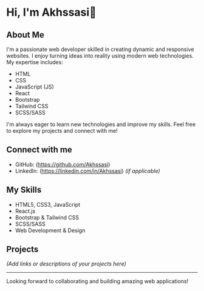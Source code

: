 # Hi, I'm Akhssasi👋

## About Me
I'm a passionate web developer skilled in creating dynamic and responsive websites. I enjoy turning ideas into reality using modern web technologies. My expertise includes:

- HTML
- CSS
- JavaScript (JS)
- React
- Bootstrap
- Tailwind CSS
- SCSS/SASS

I'm always eager to learn new technologies and improve my skills. Feel free to explore my projects and connect with me!

## Connect with me
- GitHub: (https://github.com/Akhssasi)
- LinkedIn: (https://linkedin.com/in/Akhssasi) *(if applicable)*

## My Skills
- HTML5, CSS3, JavaScript
- React.js
- Bootstrap & Tailwind CSS
- SCSS/SASS
- Web Development & Design

## Projects
*(Add links or descriptions of your projects here)*

---

Looking forward to collaborating and building amazing web applications!
